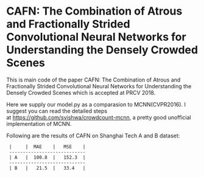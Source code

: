 # CAFN: The Combination of Atrous and Fractionally Strided Convolutional Neural Networks for Understanding the Densely Crowded Scenes

This is main code of the paper CAFN: The Combination of Atrous and Fractionally Strided Convolutional Neural Networks for Understanding the Densely Crowded Scenes which is accepted at PRCV 2018.

Here we supply our model.py as a comparasion to MCNN(CVPR2016). I suggest you can read the detailed steps at https://github.com/svishwa/crowdcount-mcnn, a pretty good unofficial implementation of MCNN. 

Following are the results of CAFN on Shanghai Tech A and B dataset:
    
     |     |  MAE    |   MSE    |
     ----------------------------
     | A   |  100.8  |   152.3  |
     ----------------------------
     | B   |   21.5  |   33.4   |
